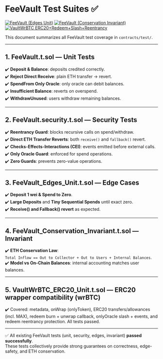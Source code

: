 # FeeVault Test Suites ✅

[![FeeVault (Edges Unit)](https://github.com/reservebtc/app.reservebtc.io/actions/workflows/vault-edges.yml/badge.svg?branch=main)](https://github.com/reservebtc/app.reservebtc.io/actions/workflows/vault-edges.yml)
[![FeeVault (Conservation Invariant)](https://github.com/reservebtc/app.reservebtc.io/actions/workflows/vault-conservation.yml/badge.svg?branch=main)](https://github.com/reservebtc/app.reservebtc.io/actions/workflows/vault-conservation.yml)
[![VaultWrBTC ERC20+Redeem+Slash+Reentrancy](https://github.com/reservebtc/app.reservebtc.io/actions/workflows/vaultwrbtc-erc20.yml/badge.svg?branch=main)](https://github.com/reservebtc/app.reservebtc.io/actions/workflows/vaultwrbtc-erc20.yml)

This document summarizes all FeeVault test coverage in `contracts/test/`.

---

## 1. FeeVault.t.sol — Unit Tests
✔️ **Deposit & Balance**: deposits credited correctly.  
✔️ **Reject Direct Receive**: plain ETH transfer → revert.  
✔️ **SpendFrom Only Oracle**: only oracle can debit balances.  
✔️ **Insufficient Balance**: reverts on overspend.  
✔️ **WithdrawUnused**: users withdraw remaining balances.

---

## 2. FeeVault.security.t.sol — Security Tests
✔️ **Reentrancy Guard**: blocks recursive calls on spend/withdraw.  
✔️ **Direct ETH Transfer Reverts**: both `receive()` and `fallback()` revert.  
✔️ **Checks-Effects-Interactions (CEI)**: events emitted before external calls.  
✔️ **Only Oracle Guard**: enforced for spend operations.  
✔️ **Zero Guards**: prevents zero-value operations.

---

## 3. FeeVault_Edges_Unit.t.sol — Edge Cases
✔️ **Deposit 1 wei & Spend to Zero**.  
✔️ **Large Deposits** and **Tiny Sequential Spends** until exact zero.  
✔️ **Receive() and Fallback() revert** as expected.

---

## 4. FeeVault_Conservation_Invariant.t.sol — Invariant
✔️ **ETH Conservation Law**:  
`Total Inflow == Out to Collector + Out to Users + Internal Balances`.  
✔️ **Model vs On-Chain Balances**: internal accounting matches user balances.

---

## 5. VaultWrBTC_ERC20_Unit.t.sol — ERC20 wrapper compatibility (wrBTC)
✔️ Covered: metadata, onWrap (onlyToken), ERC20 transfers/allowances (incl. MAX), redeem burn + unwrap callback,
onlyOracle slash + events, and redeem reentrancy protection. All tests passed.

---

✅ All existing FeeVault tests (unit, security, edges, invariant) **passed successfully**.  
These tests collectively provide strong guarantees on correctness, edge-safety, and ETH conservation.